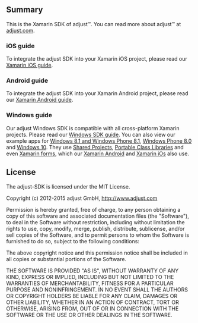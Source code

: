 ## Summary

This is the Xamarin SDK of adjust™. You can read more about adjust™ at
[adjust.com].

### iOS guide

To integrate the adjust SDK into your Xamarin iOS project, please read our [Xamarin iOS guide][xamarin_ios].

### Android guide

To integrate the adjust SDK into your Xamarin Android project, please read our [Xamarin Android guide][xamarin_android].

### Windows guide

Our adjust Windows SDK is compatible with all cross-platform Xamarin projects. Please read our [Windows SDK guide][windows_guide].
You can also view our example apps for [Windows 8.1 and Windows Phone 8.1][windows_universal_81], [Windows Phone 8.0][windows_phone_80] and [Windows 10][windows_universal_10]. They use [Shared Projects][shared_lib], [Portable Class Libraries][pcl_lib] and even [Xamarin forms][forms_lib], which our [Xamarin Android][android_demo] and [Xamarin iOs][ios_demo] also use.

[adjust.com]: http://adjust.com
[xamarin_ios]: doc/ios/ios.md
[xamarin_android]: doc/android/android.md
[windows_guide]: https://github.com/adjust/windows_sdk
[windows_universal_81]: AdjustDemoWindowsUniversal_8_1
[windows_phone_80]: AdjustDemoWindowsPhone_8_0
[windows_universal_10]: AdjustDemoWindowsUniversal_10_0
[shared_lib]: AdjustDemoSharedCode
[pcl_lib]: AdjustDemoPortableLibrary
[forms_lib]:AdjustDemoFormsLibrary
[android_demo]: AdjustDemoAndroid
[ios_demo]: AdjustDemoiOS

## License

The adjust-SDK is licensed under the MIT License.

Copyright (c) 2012-2015 adjust GmbH,
http://www.adjust.com

Permission is hereby granted, free of charge, to any person obtaining a copy of
this software and associated documentation files (the "Software"), to deal in
the Software without restriction, including without limitation the rights to
use, copy, modify, merge, publish, distribute, sublicense, and/or sell copies
of the Software, and to permit persons to whom the Software is furnished to do
so, subject to the following conditions:

The above copyright notice and this permission notice shall be included in all
copies or substantial portions of the Software.

THE SOFTWARE IS PROVIDED "AS IS", WITHOUT WARRANTY OF ANY KIND, EXPRESS OR
IMPLIED, INCLUDING BUT NOT LIMITED TO THE WARRANTIES OF MERCHANTABILITY,
FITNESS FOR A PARTICULAR PURPOSE AND NONINFRINGEMENT. IN NO EVENT SHALL THE
AUTHORS OR COPYRIGHT HOLDERS BE LIABLE FOR ANY CLAIM, DAMAGES OR OTHER
LIABILITY, WHETHER IN AN ACTION OF CONTRACT, TORT OR OTHERWISE, ARISING FROM,
OUT OF OR IN CONNECTION WITH THE SOFTWARE OR THE USE OR OTHER DEALINGS IN THE
SOFTWARE.
